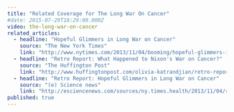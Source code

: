 ```yaml
---
title: "Related Coverage for The Long War On Cancer"
#date: 2015-07-29T18:29:00.000Z
video: the-long-war-on-cancer
related_articles:
  - headline: "Hopeful Glimmers in Long War on Cancer"
    source: "The New York Times"
    link: "http://www.nytimes.com/2013/11/04/booming/hopeful-glimmers-in-long-war-on-cancer.html?ref=booming"
  - headline: "Retro Report: What Happened to Nixon's War on Cancer?"
    source: "The Huffington Post"
    link: "http://www.huffingtonpost.com/olivia-katrandjian/retro-report-nixon-cancer_b_4182302.html"
  - headline: "Retro Report: Hopeful Glimmers in Long War on Cancer"
    source: "(e) Science news"
    link: "http://esciencenews.com/sources/ny.times.health/2013/11/04/retro.report.hopeful.glimmers.long.war.cancer"
published: true
---
```


